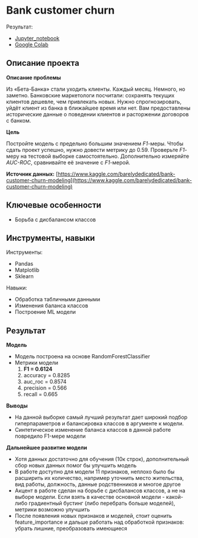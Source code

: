 

# Bank customer churn

Результат:
- [Jupyter_notebook](https://github.com/dmakhazen/portfolio/tree/main/bank_customer_churn/bank_customer_churn_reviewed.ipynb)
- [Google Colab](https://colab.research.google.com/drive/1pATt4qs5q-4rMflkhMwoNuNqYCM_Ikhh?usp=sharing)

## Описание проекта

**Описание проблемы**

Из «Бета-Банка» стали уходить клиенты. Каждый месяц. Немного, но заметно. Банковские маркетологи посчитали: сохранять текущих клиентов дешевле, чем привлекать новых. Нужно спрогнозировать, уйдёт клиент из банка в ближайшее время или нет. Вам предоставлены исторические данные о поведении клиентов и расторжении договоров с банком. 

**Цель**

Постройте модель с предельно большим значением *F1*-меры. Чтобы сдать проект успешно, нужно довести метрику до 0.59. Проверьте *F1*-меру на тестовой выборке самостоятельно.
Дополнительно измеряйте *AUC-ROC*, сравнивайте её значение с *F1*-мерой.

**Источник данных:** [https://www.kaggle.com/barelydedicated/bank-customer-churn-modeling](https://www.kaggle.com/barelydedicated/bank-customer-churn-modeling)

## Ключевые особенности
- Борьба с дисбалансом классов

## Инструменты, навыки

Инструменты:
- Pandas
- Matplotlib
- Sklearn

Навыки:
- Обработка табличными данными
- Изменения баланса классов
- Построение ML модели

## Результат

**Модель**

- Модель построена на основе RandomForestClassifier
- Метрики модели
  1. **F1 = 0.6124**
  2. accuracy = 0.8285
  3. auc_roc = 0.8574
  4. precision = 0.566
  5. recall = 0.665
  
**Выводы**
- На данной выборке самый лучший результат дает широкий подбор гиперпараметров и балансировка классов в аргументе к модели. 
- Синтетическое изменение баланса классов в данной работе повредило F1-мере модели

**Дальнейшее развитие модели**
- Хотя данных достаточно для обучения (10к строк), дополнительный сбор новых данных помог бы улучшить модель
- В работе доступно для модели 11 признаков, неплохо было бы расширить их количество, например уточнить место жительства, вид работы, должность, данные родственников и многое другое
- Акцент в работе сделан на борьбе с дисбалансов классов, а не на выборе модели. Если взять в качестве основной модели - какой-либо градиентный бустинг (либо перебрать больше моделей), метрики возможно улучшить
- После появления новых признаков и моделей, стоит оценить feature_importance и дальше работать над обработкой признаков: убрать лишние, преобразовать имеющиеся
